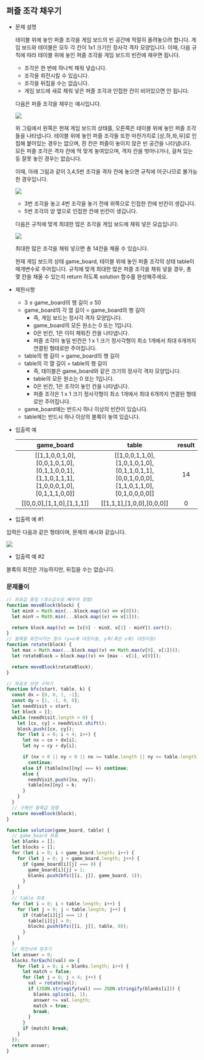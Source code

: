 ## 퍼즐 조각 채우기

- 문제 설명

  테이블 위에 놓인 퍼즐 조각을 게임 보드의 빈 공간에 적절히 올려놓으려 합니다. 게임 보드와 테이블은 모두 각 칸이 1x1 크기인 정사각 격자 모양입니다. 이때, 다음 규칙에 따라 테이블 위에 놓인 퍼즐 조각을 게임 보드의 빈칸에 채우면 됩니다.

  - 조각은 한 번에 하나씩 채워 넣습니다.
  - 조각을 회전시킬 수 있습니다.
  - 조각을 뒤집을 수는 없습니다.
  - 게임 보드에 새로 채워 넣은 퍼즐 조각과 인접한 칸이 비어있으면 안 됩니다.

  다음은 퍼즐 조각을 채우는 예시입니다.

  ![](./img/pu1.png)

  위 그림에서 왼쪽은 현재 게임 보드의 상태를, 오른쪽은 테이블 위에 놓인 퍼즐 조각들을 나타냅니다. 테이블 위에 놓인 퍼즐 조각들 또한 마찬가지로 [상,하,좌,우]로 인접해 붙어있는 경우는 없으며, 흰 칸은 퍼즐이 놓이지 않은 빈 공간을 나타냅니다. 모든 퍼즐 조각은 격자 칸에 딱 맞게 놓여있으며, 격자 칸을 벗어나거나, 걸쳐 있는 등 잘못 놓인 경우는 없습니다.

  이때, 아래 그림과 같이 3,4,5번 조각을 격자 칸에 놓으면 규칙에 어긋나므로 불가능한 경우입니다.

  ![](./img/pu2.png)

  - 3번 조각을 놓고 4번 조각을 놓기 전에 위쪽으로 인접한 칸에 빈칸이 생깁니다.
  - 5번 조각의 양 옆으로 인접한 칸에 빈칸이 생깁니다.

  다음은 규칙에 맞게 최대한 많은 조각을 게임 보드에 채워 넣은 모습입니다.

  ![](./img/pu3.png)

  최대한 많은 조각을 채워 넣으면 총 14칸을 채울 수 있습니다.

  현재 게임 보드의 상태 game_board, 테이블 위에 놓인 퍼즐 조각의 상태 table이 매개변수로 주어집니다. 규칙에 맞게 최대한 많은 퍼즐 조각을 채워 넣을 경우, 총 몇 칸을 채울 수 있는지 return 하도록 solution 함수를 완성해주세요.

- 제한사항

  - 3 ≤ game_board의 행 길이 ≤ 50
  - game_board의 각 열 길이 = game_board의 행 길이
    - 즉, 게임 보드는 정사각 격자 모양입니다.
    - game_board의 모든 원소는 0 또는 1입니다.
    - 0은 빈칸, 1은 이미 채워진 칸을 나타냅니다.
    - 퍼즐 조각이 놓일 빈칸은 1 x 1 크기 정사각형이 최소 1개에서 최대 6개까지 연결된 형태로만 주어집니다.
  - table의 행 길이 = game_board의 행 길이
  - table의 각 열 길이 = table의 행 길이
    - 즉, 테이블은 game_board와 같은 크기의 정사각 격자 모양입니다.
    - table의 모든 원소는 0 또는 1입니다.
    - 0은 빈칸, 1은 조각이 놓인 칸을 나타냅니다.
    - 퍼즐 조각은 1 x 1 크기 정사각형이 최소 1개에서 최대 6개까지 연결된 형태로만 주어집니다.
  - game_board에는 반드시 하나 이상의 빈칸이 있습니다.
  - table에는 반드시 하나 이상의 블록이 놓여 있습니다.

- 입출력 예

  |                                      game_board                                       |                                         table                                         | result |
  | :-----------------------------------------------------------------------------------: | :-----------------------------------------------------------------------------------: | :----: |
  | [[1,1,0,0,1,0],[0,0,1,0,1,0],[0,1,1,0,0,1],[1,1,0,1,1,1],[1,0,0,0,1,0],[0,1,1,1,0,0]] | [[1,0,0,1,1,0],[1,0,1,0,1,0],[0,1,1,0,1,1],[0,0,1,0,0,0],[1,1,0,1,1,0],[0,1,0,0,0,0]] |   14   |
  |                               [[0,0,0],[1,1,0],[1,1,1]]                               |                               [[1,1,1],[1,0,0],[0,0,0]]                               |   0    |

- 입출력 예 #1

입력은 다음과 같은 형태이며, 문제의 예시와 같습니다.

![](./img/pu4.png)

- 입출력 예 #2

블록의 회전은 가능하지만, 뒤집을 수는 없습니다.

### 문제풀이

```jsx
// 좌표값 통일 (최소값으로 빼주어 정렬)
function moveBlock(block) {
  let minX = Math.min(...block.map((v) => v[0]));
  let minY = Math.min(...block.map((v) => v[1]));

  return block.map((v) => [v[0] - minX, v[1] - minY]).sort();
}
// 블록을 회전시키는 함수 (y=x축 대칭이동, y축(혹은 x축) 대칭이동)
function rotate(block) {
  let max = Math.max(...block.map((v) => Math.max(v[0], v[1])));
  let rotateBlock = block.map((v) => [max - v[1], v[0]]);

  return moveBlock(rotateBlock);
}

// 좌표로 모양 구하기
function bfs(start, table, k) {
  const dx = [0, 0, 1, -1];
  const dy = [1, -1, 0, 0];
  let needVisit = start;
  let block = [];
  while (needVisit.length > 0) {
    let [cx, cy] = needVisit.shift();
    block.push([cx, cy]);
    for (let i = 0; i < 4; i++) {
      let nx = cx + dx[i];
      let ny = cy + dy[i];

      if (nx < 0 || ny < 0 || nx >= table.length || ny >= table.length)
        continue;
      else if (table[nx][ny] === k) continue;
      else {
        needVisit.push([nx, ny]);
        table[nx][ny] = k;
      }
    }
  }
  // 구해진 블록값 정렬
  return moveBlock(block);
}

function solution(game_board, table) {
  // game_board 좌표
  let blanks = [];
  let blocks = [];
  for (let i = 0; i < game_board.length; i++) {
    for (let j = 0; j < game_board.length; j++) {
      if (game_board[i][j] === 0) {
        game_board[i][j] = 1;
        blanks.push(bfs([[i, j]], game_board, 1));
      }
    }
  }
  // table 좌표
  for (let i = 0; i < table.length; i++) {
    for (let j = 0; j < table.length; j++) {
      if (table[i][j] === 1) {
        table[i][j] = 0;
        blocks.push(bfs([[i, j]], table, 0));
      }
    }
  }
  // 회전시켜 맞추기
  let answer = 0;
  blocks.forEach((val) => {
    for (let i = 0; i < blanks.length; i++) {
      let match = false;
      for (let j = 0; j < 4; j++) {
        val = rotate(val);
        if (JSON.stringify(val) === JSON.stringify(blanks[i])) {
          blanks.splice(i, 1);
          answer += val.length;
          match = true;
          break;
        }
      }
      if (match) break;
    }
  });
  return answer;
}
```

